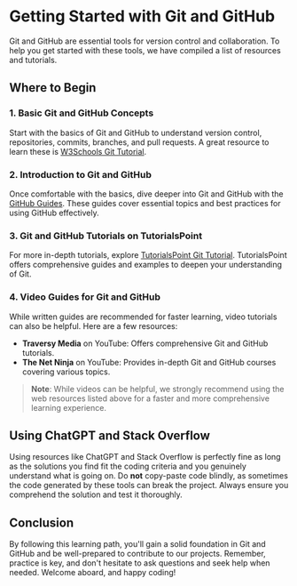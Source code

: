 <!--- Disclaimer: This file was written mostly by ChatGPT, based on certain guidelines & goals --->
# Getting Started with Git and GitHub

Git and GitHub are essential tools for version control and collaboration. To help you get started with these tools, we have compiled a list of resources and tutorials.

## Where to Begin

### 1. Basic Git and GitHub Concepts
Start with the basics of Git and GitHub to understand version control, repositories, commits, branches, and pull requests. A great resource to learn these is [W3Schools Git Tutorial](https://www.w3schools.com/git/).

### 2. Introduction to Git and GitHub
Once comfortable with the basics, dive deeper into Git and GitHub with the [GitHub Guides](https://guides.github.com/). These guides cover essential topics and best practices for using GitHub effectively.

### 3. Git and GitHub Tutorials on TutorialsPoint
For more in-depth tutorials, explore [TutorialsPoint Git Tutorial](https://www.tutorialspoint.com/git/index.htm). TutorialsPoint offers comprehensive guides and examples to deepen your understanding of Git.

### 4. Video Guides for Git and GitHub
While written guides are recommended for faster learning, video tutorials can also be helpful. Here are a few resources:
- **Traversy Media** on YouTube: Offers comprehensive Git and GitHub tutorials.
- **The Net Ninja** on YouTube: Provides in-depth Git and GitHub courses covering various topics.

> **Note**: While videos can be helpful, we strongly recommend using the web resources listed above for a faster and more comprehensive learning experience.

## Using ChatGPT and Stack Overflow

Using resources like ChatGPT and Stack Overflow is perfectly fine as long as the solutions you find fit the coding criteria and you genuinely understand what is going on. Do **not** copy-paste code blindly, as sometimes the code generated by these tools can break the project. Always ensure you comprehend the solution and test it thoroughly.

## Conclusion

By following this learning path, you'll gain a solid foundation in Git and GitHub and be well-prepared to contribute to our projects. Remember, practice is key, and don't hesitate to ask questions and seek help when needed. Welcome aboard, and happy coding!